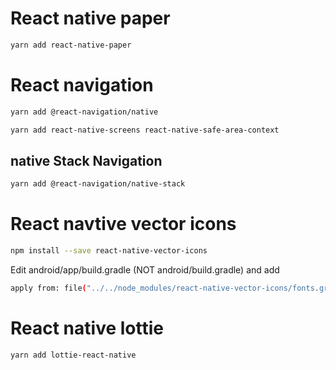 # React native paper
```bash
yarn add react-native-paper
```

# React navigation
```bash
yarn add @react-navigation/native
```

```bash
yarn add react-native-screens react-native-safe-area-context
```

## native Stack Navigation
```bash
yarn add @react-navigation/native-stack
```

# React navtive vector icons
```bash
npm install --save react-native-vector-icons
```

Edit android/app/build.gradle (NOT android/build.gradle) and add
```bash
apply from: file("../../node_modules/react-native-vector-icons/fonts.gradle")
```

# React native lottie
```bash
yarn add lottie-react-native
```
